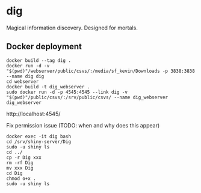 # dig
Magical information discovery. Designed for mortals.


## Docker deployment

    docker build --tag dig .
    docker run -d -v "$(pwd)"/webserver/public/csvs/:/media/sf_kevin/Downloads -p 3838:3838 --name dig dig
    cd webserver
    docker build -t dig_webserver .
    sudo docker run -d -p 4545:4545 --link dig -v "$(pwd)"/public/csvs/:/srv/public/csvs/ --name dig_webserver dig_webserver

http://localhost:4545/

Fix permission issue (TODO: when and why does this appear)

    docker exec -it dig bash
    cd /srv/shiny-server/Dig
    sudo -u shiny ls
    cd ../
    cp -r Dig xxx
    rm -rf Dig
    mv xxx Dig
    cd Dig
    chmod o+x .
    sudo -u shiny ls

